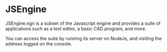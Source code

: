 # JSEngine

JSEngine.ngn is a subset of the Javascript 
engine and provides a suite of applications 
such as a text editor, a basic CAD program, 
and more.

You can access the suite by running its server 
on NodeJs, and visiting the address logged on 
the console.
